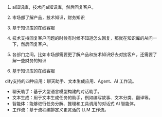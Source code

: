 1. ai知识库，技术问ai知识库，然后回复客户。
2. 市场部了解产品，技术知识，财务知识
3. 基于知识库的在线客服 


1. 技术支持回复客户问题的时候有时候不知道怎么回复，那就在知识库的AI问一下，然后回复客户。
2. 各部门之间，比如市场部需要更了解产品和技术知识好去对接客户。还需要了解一些财务的知识
3. 基于知识库的在线客服 

dify支持的四种应用：聊天助手、文本生成应用、Agent、AI 工作流。

- 聊天助手：基于大型语言模型构建的对话助手。
- 文本生成：用于文本生成任务的助手，例如编写故事、文本分类、翻译等。
- 智能体：能够进行任务分解、推理和工具调用的对话式 AI 智能体。
- 工作流：基于流程编排定义更灵活的 LLM 工作流。